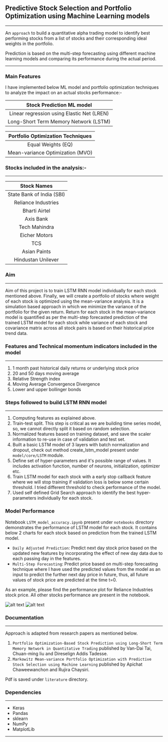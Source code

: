 ## Predictive Stock Selection and Portfolio Optimization using Machine Learning models

---
An `approach` to build a quantitative alpha trading model to identify best performing stocks from a list of stocks and
their corresponding
ideal weights in the portfolio.

Prediction is based on the multi-step forecasting using different machine learning models and comparing its performance
during the actual period.

---

### Main Features

I have implemented below ML model and portfolio optimization techniques to analyze the impact on an actual stocks
performance:-

<div align="center">

|       **Stock Prediction ML model**        | 
|:------------------------------------------:|
| Linear regression using Elastic Net (LREN) | 
|   Long-Short Term Memory Network (LSTM)    |

</div>

<div align="center">

| **Portfolio Optimization Techniques** |
|:-------------------------------------:|
|          Equal Weights (EQ)           |
|   Mean-variance Optimization (MVO)    |

</div>


### Stocks included in the analysis:-

---

<div align="center">

|        Stock Names        |
|:-------------------------:|
| State Bank of India (SBI) |
|    Reliance Industries    |
|       Bharti Airtel       |
|         Axis Bank         |
|       Tech Mahindra       |
|       Eicher Motors       |
|            TCS            |
|       Asian Paints        |
|    Hindustan Unilever     |

</div>

### Aim

---

Aim of this project is to train LSTM RNN model individually for each stock mentioned above. 
Finally, we will create a portfolio of stocks where weight of each stock is optimized using the mean-variance analysis.
It is a simulation based approach in which we minimize the variance of the portfolio for the given return. 
Return for each stock in the mean-variance model is quantified as per the multi-step forecasted prediction of the trained LSTM model for each stock while variance of each stock and covariance matrix across all stock pairs is based on their historical price trend data.

### Features and Technical momentum indicators included in the model

---

1. 1 month past historical daily returns or underlying stock price
2. 20 and 50 days moving average
3. Relative Strength index
4. Moving Average Convergence Divergence
5. Lower and upper bollinger bonds

### Steps followed to build LSTM RNN model

---

1. Computing features as explained above.
2. Train-test split. This step is critical as we are building time series model, so, we cannot directly split it based on random selection. 
3. Normalized features based on training dataset, and save the scaler information to re-use in case of validation and test set.
4. Built a basic LSTM model of 3 layers with batch normalization and dropout, check out method create_lstm_model present under `model/core/LSTM` module.
5. Define set of hyper-parameters and it's possible range of values. It includes activation function, number of neurons, initialization, optimizer etc.
6. Train LSTM model for each stock with a early stop callback feature where we will stop training if validation loss is below some certain threshold. I tried different threshold to check performance of the model.
7. Used self defined Grid Search approach to identify the best hyper-parameters individually for each stock.


### Model Performance

Notebook `LSTM_model_accuracy.ipynb` present under `notebooks` directory demonstrates the performance of LSTM model for each stock. It contains below 2 charts for each stock based on prediction from the trained LSTM model.

- `Daily Adjusted Prediction`: Predict next day stock price based on the updated new features by incorporating the effect of new day data due to each passing day in the features.
- `Multi-Step Forecasting`: Predict price based on multi-step forecasting technique where I have used the predicted values from the model as an input to predict the further next day price in future, thus, all future values of stock price are predicted at the time t=0.

As an example, please find the performance plot for Reliance Industries stock price. All other stocks performance are present in the notebook. 

![alt text](/Users/karanpalsinghshekhawat/Documents/Github_projects/alpha-model-using-ML/stock-price-prediction-LSTM-model-and-portfolio-optimization-using-mean-variance/model/output/LSTM/img1.png)
![alt text](/Users/karanpalsinghshekhawat/Documents/Github_projects/alpha-model-using-ML/stock-price-prediction-LSTM-model-and-portfolio-optimization-using-mean-variance/model/output/LSTM/img2.png)

### Documentation

---

Approach is adapted from research papers as mentioned below.

1. `Portfolio Optimization-Based Stock Prediction using Long-Short Term Memory Network in Quantitative Trading` published by Van-Dai Tai, Chuan-ming liu and Direselign Addis Tadesse.
2. `Markowitz Mean-variance Portfolio Optimization with Predictive Stock Selection using Machine Learning` published by Apichat Chaweewanchon and Rujira Chaysiri.

Pdf is saved under `literature` directory.

### Dependencies

---

- Keras
- Pandas
- sklearn
- NumPy
- MatplotLib

---
